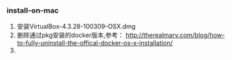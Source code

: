 ### install-on-mac

1. 安装VirtualBox-4.3.28-100309-OSX.dmg
2. 删除通过pkg安装的docker版本,参考：
http://therealmarv.com/blog/how-to-fully-uninstall-the-offical-docker-os-x-installation/
3. 
